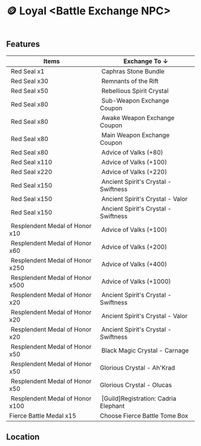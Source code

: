 # 🪙 Loyal \<Battle Exchange NPC>

<figure><img src="https://i.imgur.com/jU1MKQF.png" alt=""><figcaption></figcaption></figure>

## Features

| Items                                                                                                         | Exchange To ↓                                                                                                                  |
| ------------------------------------------------------------------------------------------------------------- | ------------------------------------------------------------------------------------------------------------------------------ |
| <img src="https://moonbd.online/docs/Item/450.png" alt="" data-size="line"> Red Seal x1                       | <img src="https://moonbd.online/docs/Item/721003.png" alt="" data-size="line"> Caphras Stone Bundle                            |
| <img src="https://moonbd.online/docs/Item/450.png" alt="" data-size="line"> Red Seal x30                      | <img src="https://moonbd.online/docs/Item/43786.png" alt="" data-size="line"> Remnants of the Rift                             |
| <img src="https://moonbd.online/docs/Item/450.png" alt="" data-size="line"> Red Seal x50                      | <img src="https://moonbd.online/docs/Item/15677.png" alt="" data-size="line"> Rebellious Spirit Crystal                        |
| <img src="https://moonbd.online/docs/Item/450.png" alt="" data-size="line"> Red Seal x80                      | <img src="https://moonbd.online/docs/Item/sub-exchange-coupon.png" alt="" data-size="line"> Sub-Weapon Exchange Coupon         |
| <img src="https://moonbd.online/docs/Item/450.png" alt="" data-size="line"> Red Seal x80                      | <img src="https://moonbd.online/docs/Item/awakening-exchange-coupon.png" alt="" data-size="line"> Awake Weapon Exchange Coupon |
| <img src="https://moonbd.online/docs/Item/450.png" alt="" data-size="line"> Red Seal x80                      | <img src="https://moonbd.online/docs/Item/main-exchange-coupon.png" alt="" data-size="line"> Main Weapon Exchange Coupon       |
| <img src="https://moonbd.online/docs/Item/450.png" alt="" data-size="line"> Red Seal x80                      | <img src="https://moonbd.online/docs/Item/failstack.png" alt="" data-size="line"> Advice of Valks (+80)                        |
| <img src="https://moonbd.online/docs/Item/450.png" alt="" data-size="line"> Red Seal x110                     | <img src="https://moonbd.online/docs/Item/failstack.png" alt="" data-size="line"> Advice of Valks (+100)                       |
| <img src="https://moonbd.online/docs/Item/450.png" alt="" data-size="line"> Red Seal x220                     | <img src="https://moonbd.online/docs/Item/failstack.png" alt="" data-size="line"> Advice of Valks (+220)                       |
| <img src="https://moonbd.online/docs/Item/450.png" alt="" data-size="line"> Red Seal x150                     | <img src="https://moonbd.online/docs/Item/swiftness-crystal.png" alt="" data-size="line"> Ancient Spirit's Crystal - Swiftness |
| <img src="https://moonbd.online/docs/Item/450.png" alt="" data-size="line"> Red Seal x150                     | <img src="https://moonbd.online/docs/Item/valor-crystal.png" alt="" data-size="line"> Ancient Spirit's Crystal - Valor         |
| <img src="https://moonbd.online/docs/Item/450.png" alt="" data-size="line"> Red Seal x150                     | <img src="https://moonbd.online/docs/Item/swiftness-crystal.png" alt="" data-size="line"> Ancient Spirit's Crystal - Swiftness |
| <img src="https://moonbd.online/docs/Item/15692.png" alt="" data-size="line"> Resplendent Medal of Honor x10  | <img src="https://moonbd.online/docs/Item/failstack.png" alt="" data-size="line"> Advice of Valks (+100)                       |
| <img src="https://moonbd.online/docs/Item/15692.png" alt="" data-size="line"> Resplendent Medal of Honor x60  | <img src="https://moonbd.online/docs/Item/failstack.png" alt="" data-size="line"> Advice of Valks (+200)                       |
| <img src="https://moonbd.online/docs/Item/15692.png" alt="" data-size="line"> Resplendent Medal of Honor x250 | <img src="https://moonbd.online/docs/Item/failstack.png" alt="" data-size="line"> Advice of Valks (+400)                       |
| <img src="https://moonbd.online/docs/Item/15692.png" alt="" data-size="line"> Resplendent Medal of Honor x500 | <img src="https://moonbd.online/docs/Item/failstack.png" alt="" data-size="line"> Advice of Valks (+1000)                      |
| <img src="https://moonbd.online/docs/Item/15692.png" alt="" data-size="line"> Resplendent Medal of Honor x20  | <img src="https://moonbd.online/docs/Item/swiftness-crystal.png" alt="" data-size="line"> Ancient Spirit's Crystal - Swiftness |
| <img src="https://moonbd.online/docs/Item/15692.png" alt="" data-size="line"> Resplendent Medal of Honor x20  | <img src="https://moonbd.online/docs/Item/valor-crystal.png" alt="" data-size="line"> Ancient Spirit's Crystal - Valor         |
| <img src="https://moonbd.online/docs/Item/15692.png" alt="" data-size="line"> Resplendent Medal of Honor x20  | <img src="https://moonbd.online/docs/Item/swiftness-crystal.png" alt="" data-size="line"> Ancient Spirit's Crystal - Swiftness |
| <img src="https://moonbd.online/docs/Item/15692.png" alt="" data-size="line"> Resplendent Medal of Honor x50  | <img src="https://moonbd.online/docs/Item/15204.png" alt="" data-size="line"> Black Magic Crystal - Carnage                    |
| <img src="https://moonbd.online/docs/Item/15692.png" alt="" data-size="line"> Resplendent Medal of Honor x50  | <img src="https://moonbd.online/docs/Item/15690.png" alt="" data-size="line">Glorious Crystal - Ah'Krad                        |
| <img src="https://moonbd.online/docs/Item/15692.png" alt="" data-size="line"> Resplendent Medal of Honor x50  | <img src="https://moonbd.online/docs/Item/15691.png" alt="" data-size="line">Glorious Crystal - Olucas                         |
| <img src="https://moonbd.online/docs/Item/15692.png" alt="" data-size="line"> Resplendent Medal of Honor x100 | <img src="https://moonbd.online/docs/Item/50119.png" alt="" data-size="line"> \[Guild]Registration: Cadria Elephant            |
| <img src="https://moonbd.online/docs/custom/tome/fierce.png" alt="" data-size="line">Fierce Battle Medal x15  | <img src="https://moonbd.online/docs/Item/choose-box.png" alt="" data-size="line">Choose Fierce Battle Tome Box                |

## Location

<figure><img src="https://i.imgur.com/ggjL2u3.jpeg" alt=""><figcaption></figcaption></figure>
